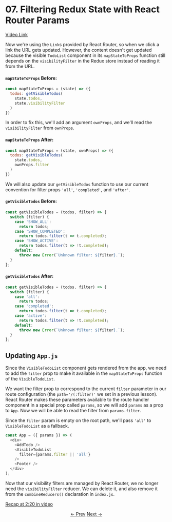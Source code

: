 # 07. Filtering Redux State with React Router Params
[Video Link](https://egghead.io/lessons/javascript-redux-filtering-redux-state-with-react-router-params)

Now we're using the `Link`s provided by React Router, so when we click a link the URL gets updated. However, the content doesn't get updated because the visible `TodoList` component in its `mapStateToProps` function still depends on the `visibilityFilter` in the Redux store instead of reading it from the URL.

#### `mapStateToProps` Before:
```javascript
const mapStateToProps = (state) => ({
  todos: getVisibleTodos(
    state.todos,
    state.visibilityFilter
  )
})
```

In order to fix this, we'll add an argument `ownProps`, and we'll read the `visibilityFilter` from `ownProps`.

#### `mapStateToProps` After:
```javascript
const mapStateToProps = (state, ownProps) => ({
  todos: getVisibleTodos(
    state.todos,
    ownProps.filter
  )
})
```

We will also update our `getVisibleTodos` function to use our current convention for filter props `'all'`, `'completed'`, and `'after'`.

#### `getVisibleTodos` Before:
```javascript
const getVisibleTodos = (todos, filter) => {
  switch (filter) {
    case 'SHOW_ALL':
      return todos;
    case 'SHOW_COMPLETED':
      return todos.filter(t => t.completed);
    case 'SHOW_ACTIVE':
      return todos.filter(t => !t.completed);
    default:
      throw new Error(`Unknown filter: ${filter}.`);
  }
};
```

#### `getVisibleTodos` After:
```javascript
const getVisibleTodos = (todos, filter) => {
  switch (filter) {
    case 'all':
      return todos;
    case 'completed':
      return todos.filter(t => t.completed);
    case 'active':
      return todos.filter(t => !t.completed);
    default:
      throw new Error(`Unknown filter: ${filter}.`);
  }
};
```

## Updating `App.js`

Since the `VisibleTodoList` component gets rendered from the app, we need to add the `filter` prop to make it available in the `mapStateToProps` function of the `VisibleTodoList`.

We want the filter prop to correspond to the current `filter` parameter in our route configuration (the `path='/(:filter)'` we set in a previous lesson). React Router makes these parameters available to the route handler component in a special prop called `params`, so we will add `params` as a prop to `App`. Now we will be able to read the filter from `params.filter`.

Since the `filter` param is empty on the root path, we'll pass `'all'` to `VisibleTodoList` as a fallback.

```javascript
const App = ({ params }) => (
  <div>
    <AddTodo />
    <VisibleTodoList
      filter={params.filter || 'all'}
    />
    <Footer />
  </div>
);
```

Now that our visibility filters are managed by React Router, we no longer need the `visibilityFilter` reducer. We can delete it, and also remove it from the `combineReducers()` declaration in `index.js`.


[Recap at 2:20 in video](https://egghead.io/lessons/javascript-redux-filtering-redux-state-with-react-router-params)


<p align="center">
<a href="./06-Navigating_with_React_Router_Link.md"><- Prev</a>
<a href="./08-Using_withRouter_to_Inject_the_Params_into_Connected_Components.md">Next -></a>
</p>